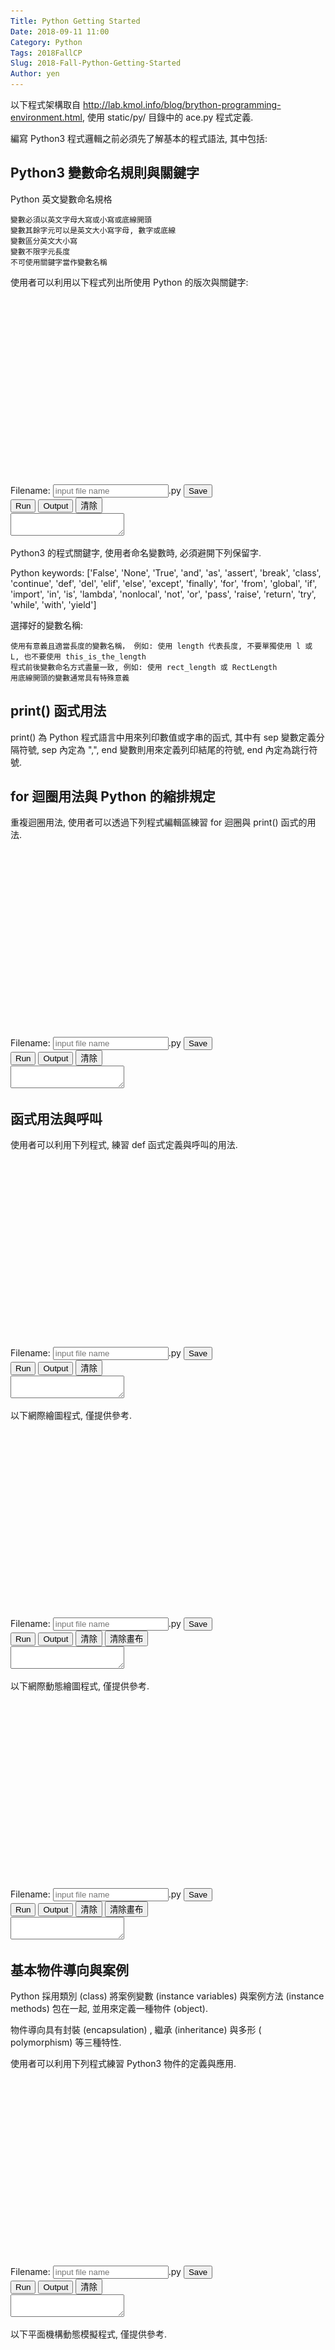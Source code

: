 ```yaml
---
Title: Python Getting Started
Date: 2018-09-11 11:00
Category: Python
Tags: 2018FallCP
Slug: 2018-Fall-Python-Getting-Started
Author: yen
---
```


以下程式架構取自 <http://lab.kmol.info/blog/brython-programming-environment.html>, 使用 static/py/ 目錄中的 ace.py 程式定義.

<!-- PELICAN_END_SUMMARY -->

<!-- 導入 FileSaver 與 filereader -->
<script type="text/javascript" src="./../static/ace/FileSaver.min.js"></script>
<script type="text/javascript" src="./../static/ace/filereader.js"></script>

<script type="text/javascript" src="./../static/brython.js"></script>
<script type="text/javascript" src="./../static/brython_stdlib.js"></script>

<!-- 導入平面機構模擬所需程式庫 -->

<!-- sylvester.js 為向量、矩陣與幾何程式庫 http://sylvester.jcoglan.com/ -->
<script src="./../static/sylvester/sylvester.js"></script>
<!-- PrairieDraw.js 為延伸 sylvester.js 的 html5 canvas 繪圖應用程式庫 https://github.com/martin70/PrairieDraw.js -->
<script src="./../static/sylvester/PrairieDraw.js"></script>
<style>
canvas {
    border: 1px solid black;
}
</style>

<script>
window.onload=function(){
brython({debug:1, pythonpath:['./../static']});
}
</script>

<!-- 以下執行 Brython 程式 -->

<script src="./../static/ace/ace.js" type="text/javascript" charset="utf-8"></script>
<script src="./../static/ace/ext-language_tools.js" type="text/javascript" charset="utf-8"></script>
<script src="./../static/ace/mode-python3.js" type="text/javascript" charset="utf-8"></script>
<script src="./../static/ace/snippets/python.js" type="text/javascript" charset="utf-8"></script>

<!-- 請注意, 這裡使用 Javascript 將 localStorage["py_src"] 中存在近端瀏覽器的程式碼, 由使用者決定存檔名稱-->

<script type="text/javascript">
function doSave(storage_id, filename){
    var blob = new Blob([localStorage[storage_id]], {type: "text/plain;charset=utf-8"});
    filename = document.getElementById(filename).value
    saveAs(blob, filename+".py");
}
</script>

編寫 Python3 程式邏輯之前必須先了解基本的程式語法, 其中包括:

Python3 變數命名規則與關鍵字
---

Python 英文變數命名規格

    變數必須以英文字母大寫或小寫或底線開頭
    變數其餘字元可以是英文大小寫字母, 數字或底線
    變數區分英文大小寫
    變數不限字元長度
    不可使用關鍵字當作變數名稱

使用者可以利用以下程式列出所使用 Python 的版次與關鍵字:

<!-- 印出版次與關鍵字程式 -->

<script type="text/python3">
from browser import document as doc
import ace

# Brython 3.3.4 內建的 container 名稱為  'container' 且 turtle 輸出為 svg 必須使用 div 訂定 id
Ace = ace.Editor(editor_id="kw_editor", console_id="kw_console", container_id="kw__container", storage_id="kw_py_src" )

Ace.editor.setValue('''# 導入 sys 模組
import sys
# 導入 keyword 模組
import keyword

# 利用 sys 模組中的 version_info 印出 Python 版次
print("Python version: ", sys.version_info)
# 利用 keyword 模組中的 kwlist 印出關鍵字
print("Python keywords: ", keyword.kwlist)
''')
Ace.editor.scrollToRow(0)
Ace.editor.gotoLine(0)

# 執行程式, 顯示輸出結果與清除輸出結果及對應按鈕綁定
doc['kw_run'].bind('click', Ace.run)
doc['kw_show_console'].bind('click', Ace.show_console)
doc['kw_clear_console'].bind('click', Ace.clear_console)
</script>

<!-- 用來顯示程式碼的 editor 區域 -->

<div id="kw_editor" style="width:600px;height:300px;"></div>

<!-- 以下的表單與按鈕與前面的 Javascript doSave 函式以及 FileSaver.min.js 互相配合 -->

<form>
    <label>Filename: <input type="text" id="kw_filename" placeholder="input file name"/>.py</label>
    <input type="submit" value="Save" onclick="doSave('kw_py_src', 'kw_filename');"/>
</form>
<button id="kw_run">Run</button>
<button id="kw_show_console">Output</button>
<button id="kw_clear_console">清除</button>
<div style="width:100%;height:100%;">
<textarea id="kw_console" autocomplete="off"></textarea>
</div>

Python3 的程式關鍵字, 使用者命名變數時, 必須避開下列保留字.

Python keywords:  ['False', 'None', 'True', 'and', 'as', 'assert', 'break', 'class', 'continue', 'def', 'del', 'elif', 'else', 'except', 'finally', 'for', 'from', 'global', 'if', 'import', 'in', 'is', 'lambda', 'nonlocal', 'not', 'or', 'pass', 'raise', 'return', 'try', 'while', 'with', 'yield']

選擇好的變數名稱:

    使用有意義且適當長度的變數名稱， 例如: 使用 length 代表長度, 不要單獨使用 l 或 L, 也不要使用 this_is_the_length
    程式前後變數命名方式盡量一致, 例如: 使用 rect_length 或 RectLength
    用底線開頭的變數通常具有特殊意義

print() 函式用法
---

print() 為 Python 程式語言中用來列印數值或字串的函式, 其中有 sep 變數定義分隔符號, sep 內定為 ",", end 變數則用來定義列印結尾的符號, end 內定為跳行符號.

for 迴圈用法與 Python 的縮排規定
---

重複迴圈用法, 使用者可以透過下列程式編輯區練習 for 迴圈與 print() 函式的用法.

<script type="text/python3">
from browser import document as doc
import ace

Ace = ace.Editor(editor_id="editor", console_id="console", container_id="first_container", storage_id="py_src" )

Ace.editor.setValue('''#ex1 簡單的 for 迴圈範例
for i in range(10):
    print(i)
''')
Ace.editor.scrollToRow(0)
Ace.editor.gotoLine(0)

# 執行程式, 顯示輸出結果與清除輸出結果及對應按鈕綁定
doc['run'].bind('click', Ace.run)
doc['show_console'].bind('click', Ace.show_console)
doc['clear_console'].bind('click', Ace.clear_console)
</script>

<!-- 用來顯示程式碼的 editor 區域 -->

<div id="editor" style="width:600px;height:300px;"></div>

<!-- 以下的表單與按鈕與前面的 Javascript doSave 函式以及 FileSaver.min.js 互相配合 -->

<form>
    <label>Filename: <input type="text" id="filename" placeholder="input file name"/>.py</label>
    <input type="submit" value="Save" onclick="doSave('py_src', 'filename');"/>
</form>
<button id="run">Run</button>
<button id="show_console">Output</button>
<button id="clear_console">清除</button>
<div style="width:100%;height:100%;">
<textarea id="console" autocomplete="off"></textarea>
</div>


函式用法與呼叫
---

使用者可以利用下列程式, 練習 def 函式定義與呼叫的用法.

<script type="text/python3">
from browser import document as doc
import ace

Ace = ace.Editor(editor_id="fun_editor", console_id="fun_console", container_id="fun_container", storage_id="fun_py_src" )

Ace.editor.setValue('''# 定義函式
def square_of_x(x):
    return x*x

# 呼叫函式
y = square_of_x(3)
# 列印 y 對應內容
print(y)
''')
Ace.editor.scrollToRow(0)
Ace.editor.gotoLine(0)

# 執行程式, 顯示輸出結果與清除輸出結果及對應按鈕綁定
doc['fun_run'].bind('click', Ace.run)
doc['fun_show_console'].bind('click', Ace.show_console)
doc['fun_clear_console'].bind('click', Ace.clear_console)
</script>

<!-- 用來顯示程式碼的 editor 區域 -->

<div id="fun_editor" style="width:600px;height:300px;"></div>

<!-- 以下的表單與按鈕與前面的 Javascript doSave 函式以及 FileSaver.min.js 互相配合 -->

<form>
    <label>Filename: <input type="text" id="fun_filename" placeholder="input file name"/>.py</label>
    <input type="submit" value="Save" onclick="doSave('fun_py_src', 'fun_filename');"/>
</form>
<button id="fun_run">Run</button>
<button id="fun_show_console">Output</button>
<button id="fun_clear_console">清除</button>
<div style="width:100%;height:100%;">
<textarea id="fun_console" autocomplete="off"></textarea>
</div>

<!-- Brython 的網際繪圖 -->

以下網際繪圖程式, 僅提供參考.

<script type="text/python3">
from browser import document as doc
import ace

Ace = ace.Editor(editor_id="by_editor", console_id="by_console", container_id="by_container", storage_id="by_py_src" )

Ace.editor.setValue('''# First of all, the import of some libraries
from browser import document as doc
from browser import html

# All the elements will be inserted in the div with the "container" id
container = doc['by_container']

# We create a new div element
newdiv = html.DIV(id = "new-div")
# Now we add some style
newdiv.style = {"padding": "5px", 
               "backgroundColor": "#ADD8E6"}

# Now, lets add a table with a column with numbers and a
# column with a word on each cell
text = "Brython is really cool"
textlist = text.split()
table = html.TABLE()
for i, word in enumerate(textlist):
    table <= html.TR(html.TD(i + 1) + 
                     html.TD(word))
# Now we add some style to the table
table.style = {"padding": "5px", 
               "backgroundColor": "#aaaaaa",
               "width": "100%"}
# Now we add the table to the new div previously created
newdiv <= table + html.BR()

# a form? why not?
form = html.FORM()
input1 = html.INPUT(type="text", name="firstname", value="First name")
input2 = html.INPUT(type="text", name="lastname", value="Last name")
input3 = html.BUTTON("Button with no action!")
form <= input1 + html.BR() + input2 + html.BR() + input3

newdiv <= form + html.BR()

# Finally, we will add something more 'HTML5istic', a canvas with
# a color gradient in the newdiv previously created and below the form
canvas = html.CANVAS(width = 300, height = 300)
#canvas.style = {"width": "100%"}
ctx = canvas.getContext('2d')
ctx.rect(0, 0, 300, 300)
grd = ctx.createRadialGradient(150, 150, 10, 150, 150, 150)
grd.addColorStop(0, '#8ED6FF')
grd.addColorStop(1, '#004CB3')
ctx.fillStyle = grd
ctx.fill()

newdiv <= canvas
# And finally we append the newdiv element
# to the parent, in this case the div with the "container" id
container <= newdiv
''')
Ace.editor.scrollToRow(0)
Ace.editor.gotoLine(0)

# 執行程式, 顯示輸出結果與清除輸出結果及對應按鈕綁定
doc['by_run'].bind('click', Ace.run)
doc['by_show_console'].bind('click', Ace.show_console)
doc['by_clear_console'].bind('click', Ace.clear_console)
doc['by_clear_container'].bind('click', Ace.clear_container)
</script>

<!-- 用來顯示程式碼的 editor 區域 -->

<div id="by_editor" style="width:600px;height:300px;"></div>

<!-- 以下的表單與按鈕與前面的 Javascript doSave 函式以及 FileSaver.min.js 互相配合 -->

<form>
    <label>Filename: <input type="text" id="by_filename" placeholder="input file name"/>.py</label>
    <input type="submit" value="Save" onclick="doSave('by_py_src', 'by_filename');"/>
</form>
<button id="by_run">Run</button>
<button id="by_show_console">Output</button>
<button id="by_clear_console">清除</button>
<button id="by_clear_container">清除畫布</button>
<div style="width:100%;height:100%;">
<textarea id="by_console" autocomplete="off"></textarea>
</div>
<div id="by_container"></div>

<!-- Brython 動畫 -->

以下網際動態繪圖程式, 僅提供參考.

<script type="text/python3">
from browser import document as doc
import ace

Ace = ace.Editor(editor_id="clock_editor", console_id="clock_console", container_id="clock_container", storage_id="clock_py_src" )

Ace.editor.setValue('''# First of all, the import of some libraries
import time
import math
import datetime
from browser import document as doc
import browser.timer
from browser import html

sin,cos = math.sin,math.cos
width,height = 250,250 # canvas dimensions
ray = 100 # clock ray

# All the elements will be inserted in the div with the "container" id
container = doc['clock_container']

# We create a new div element
newdiv = html.DIV(id = "new-div")
# Now we add some style
newdiv.style = {"padding": "5px", 
               "backgroundColor": "#ADD8E6"}

canvas = html.CANVAS(width = width, height = height)
#canvas.style = {"width": "100%"}
ctx = canvas.getContext('2d')

def needle(angle,r1,r2,color="#000000"):
    # draw a needle at specified angle in specified color
    # r1 and r2 are percentages of clock ray
    x1 = width/2-ray*cos(angle)*r1
    y1 = height/2-ray*sin(angle)*r1
    x2 = width/2+ray*cos(angle)*r2
    y2 = height/2+ray*sin(angle)*r2
    ctx.beginPath()
    ctx.strokeStyle = color
    ctx.moveTo(x1,y1)
    ctx.lineTo(x2,y2)
    ctx.stroke()

def set_clock():
    # erase clock
    ctx.beginPath()
    ctx.fillStyle = "#FFF"
    ctx.arc(width/2,height/2,ray*0.89,0,2*math.pi)
    ctx.fill()
    
    # redraw hours
    show_hours()

    # print day
    now = datetime.datetime.now()
    day = now.day
    ctx.font = "bold 14px Arial"
    ctx.textAlign = "center"
    ctx.textBaseline = "middle"
    ctx.fillStyle="#FFF"
    ctx.fillText(day,width*0.7,height*0.5)

    # draw needles for hour, minute, seconds    
    ctx.lineWidth = 3
    hour = now.hour%12 + now.minute/60
    angle = hour*2*math.pi/12 - math.pi/2
    needle(angle,0.05,0.5)
    minute = now.minute
    angle = minute*2*math.pi/60 - math.pi/2
    needle(angle,0.05,0.85)
    ctx.lineWidth = 1
    second = now.second+now.microsecond/1000000
    angle = second*2*math.pi/60 - math.pi/2
    needle(angle,0.05,0.85,"#FF0000") # in red
    
browser.timer.set_interval(set_clock,100)

ctx.beginPath()
ctx.lineWidth = 10
ctx.arc(width/2,height/2,ray,0,2*math.pi)
ctx.stroke()

for i in range(60):
    ctx.lineWidth = 1
    if i%5 == 0:
        ctx.lineWidth = 3
    angle = i*2*math.pi/60 - math.pi/3
    x1 = width/2+ray*cos(angle)
    y1 = height/2+ray*sin(angle)
    x2 = width/2+ray*cos(angle)*0.9
    y2 = height/2+ray*sin(angle)*0.9
    ctx.beginPath()
    ctx.moveTo(x1,y1)
    ctx.lineTo(x2,y2)
    ctx.stroke()

def show_hours():
    ctx.beginPath()
    ctx.arc(width/2,height/2,ray*0.05,0,2*math.pi)
    ctx.fillStyle = "#000"
    ctx.fill()
    for i in range(1,13):
        angle = i*math.pi/6-math.pi/2
        x3 = width/2+ray*cos(angle)*0.75
        y3 = height/2+ray*sin(angle)*0.75
        ctx.font = "20px Arial"
        ctx.textAlign = "center"
        ctx.textBaseline = "middle"
        ctx.fillText(i,x3,y3)
    # cell for day
    ctx.fillStyle = "#000"
    ctx.fillRect(width*0.65,height*0.47,width*0.1,height*0.06)

show_hours()
set_clock()

newdiv <= canvas
# And finally we append the newdiv element
# to the parent, in this case the div with the "container" id
container <= newdiv
''')
Ace.editor.scrollToRow(0)
Ace.editor.gotoLine(0)

# 執行程式, 顯示輸出結果與清除輸出結果及對應按鈕綁定
doc['clock_run'].bind('click', Ace.run)
doc['clock_show_console'].bind('click', Ace.show_console)
doc['clock_clear_console'].bind('click', Ace.clear_console)
doc['clock_clear_container'].bind('click', Ace.clear_container)
</script>

<!-- 用來顯示程式碼的 editor 區域 -->

<div id="clock_editor" style="width:600px;height:300px;"></div>

<!-- 以下的表單與按鈕與前面的 Javascript doSave 函式以及 FileSaver.min.js 互相配合 -->

<form>
    <label>Filename: <input type="text" id="clock_filename" placeholder="input file name"/>.py</label>
    <input type="submit" value="Save" onclick="doSave('clock_py_src', 'clock_filename');"/>
</form>
<button id="clock_run">Run</button>
<button id="clock_show_console">Output</button>
<button id="clock_clear_console">清除</button>
<button id="clock_clear_container">清除畫布</button>
<div style="width:100%;height:100%;">
<textarea id="clock_console" autocomplete="off"></textarea>
</div>
<div id="clock_container"></div>

基本物件導向與案例
---

Python 採用類別 (class) 將案例變數 (instance variables) 與案例方法 (instance methods) 包在一起, 並用來定義一種物件 (object).

物件導向具有封裝 (encapsulation) , 繼承 (inheritance) 與多形 ( polymorphism) 等三種特性.

<!-- oop 範例 -->

使用者可以利用下列程式練習 Python3 物件的定義與應用.

<script type="text/python3">
from browser import document as doc
import ace

Ace = ace.Editor(editor_id="oop1_editor", console_id="oop1_console", container_id="oop1_container", storage_id="oop1_py_src" )

Ace.editor.setValue('''# Robot class 定義
class Robot(object):
    def __init__(self, name, by):
        self._name = name
        self._build_year = by

    @property
    def name(self):
        return self._name

    @name.setter
    def name(self, newname):
        self._name = name

    @property
    def build_year(self):
        return self._build_year

    @build_year.setter
    def build_year(self, newby):
        self._build_year = newby

x = Robot("bob", 1993)
x.build_year = 1993
print(x.name)
print(x.build_year)
''')
Ace.editor.scrollToRow(0)
Ace.editor.gotoLine(0)

# 執行程式, 顯示輸出結果與清除輸出結果及對應按鈕綁定
doc['oop1_run'].bind('click', Ace.run)
doc['oop1_show_console'].bind('click', Ace.show_console)
doc['oop1_clear_console'].bind('click', Ace.clear_console)
</script>

<!-- 用來顯示程式碼的 editor 區域 -->

<div id="oop1_editor" style="width:600px;height:300px;"></div>

<!-- 以下的表單與按鈕與前面的 Javascript doSave 函式以及 FileSaver.min.js 互相配合 -->

<form>
    <label>Filename: <input type="text" id="oop1_filename" placeholder="input file name"/>.py</label>
    <input type="submit" value="Save" onclick="doSave('oop1_py_src', 'oop1_filename');"/>
</form>
<button id="oop1_run">Run</button>
<button id="oop1_show_console">Output</button>
<button id="oop1_clear_console">清除</button>
<div style="width:100%;height:100%;">
<textarea id="oop1_console" autocomplete="off"></textarea>
</div>

<!-- 必須處理重複執行後機構模擬產生錯誤的問題 -->

以下平面機構動態模擬程式, 僅提供參考.

<script type="text/python3">
from browser import document as doc
import ace

Ace = ace.Editor(editor_id="link_editor", console_id="link_console", container_id="fourbar", storage_id="link_py_src" )

Ace.editor.setValue('''# 導入所需模組
from browser import document as doc
from browser import window
from browser import timer
from browser import html
import math
 
# 利用 window 擷取 PrairieDraw 程式庫變數物件, 然後以 new 方法轉為 Brython 變數
pdraw = window.PrairieDraw.new
# 利用 window 擷取 PrairieDrawAnim 程式庫變數物件, 然後以 new 方法轉為 Brython 變數
PrairieDrawAnim = window.PrairieDrawAnim.new
 
# 利用 window 擷取 sylvester 程式庫變數物件 Vector, 並將其 create 方法直接轉為 Brython 變數
# 在 sylvester 中的 $V 簡化變數無法直接在 Brython 程式中引用
vector = window.Vector.create
 
# 在 "fourbar" 畫布中建立 panim 動態模擬案例
panim = PrairieDrawAnim("fourbar")
 
# 平面連桿繪圖以 t = 0 起始
t = 0
# 控制轉動方向變數
direction = True
 
# 繪製不同 t 時間下的平面連桿
def draw():
    global t, direction, fast
    # 設定模擬繪圖範圍
    panim.setUnits(6, 6)
    # 設定箭頭線寬
    panim.setProp("arrowLineWidthPx",2)
 
    # 起始變數設定
    omega = 1
    length_bar1 = 1
    length_bar2 = 26/18
    length_bar3 = 2
    length_base = 40/18
    time = 0
 
    # 畫出地面直線
    G = vector([0, -0.5])
    panim.ground(G, vector([0, 1]), 10)
 
    # 連桿長度與角度計算
    A = t*omega # "theta"
    AD = length_bar1 #length of left bar
    AB = length_base #distance between two stationary pivots
    BC = length_bar3 #length of right bar
    CD = length_bar2 #length of middle bar
    BD = math.sqrt(AD*AD + AB*AB - 2*AD*AB*math.cos(A))
    C = math.acos((BC*BC + CD*CD - BD*BD)/(2*BC*CD))
    ABD = math.asin(CD * math.sin(C) / BD)
    DBC = math.asin(AD * math.sin(A) / BD)
    B = ABD + DBC
    D = math.pi - B - C
 
    # draw pivot
    pivot_left = vector([AB/-2, 0])
    pivot_right = vector([AB/2, 0])
    panim.pivot(vector([pivot_left.e(1), -0.5]), pivot_left, 0.5)
    panim.pivot(vector([pivot_right.e(1), -0.5]), pivot_right, 0.5)
 
    # 儲存轉換矩陣
    panim.save()
    #FIRST BAR
    panim.translate(pivot_left)
    panim.rotate(A)
    panim.rod(vector([0,0]), vector([AD,0]), 0.25)
    panim.point(vector([0,0]))
 
    #SECOND BAR
    panim.translate(vector([AD,0]))
    panim.rotate(A*-1)  #"undo" the original A rotation
    panim.rotate(D)     #rotate by D only
    panim.rod(vector([0,0]), vector([CD,0]), 0.25)
    panim.point(vector([0,0]))
 
    #THIRD BAR
    panim.translate(vector([CD,0]))
    panim.rotate(math.pi+C)
    panim.rod(vector([0,0]), vector([BC,0]), 0.25)
    panim.point(vector([0,0]))
    # 回復原先的轉換矩陣
    panim.restore()
 
    panim.point(vector([pivot_right.e(1), 0]))
    # 時間增量
    if direction == True:
        t += 0.08
    else:
        t += -0.08
 
# 先畫出 t = 0 的連桿機構
draw()
 
# 將 anim 設為 None
anim = None
 
def launchAnimation(ev):
    global anim
    # 初始啟動, anim 為 None
    if anim is None:
        # 每 0.08 秒執行一次 draw 函式繪圖
        anim = timer.set_interval(draw, 80)
        # 初始啟動後, 按鈕文字轉為"暫停"
        doc['power'].text = '暫停'
    elif anim == 'hold':
        # 當 anim 為 'hold' 表示曾經暫停後的啟動, 因此持續以 set_interval() 持續旋轉, 且將 power 文字轉為"暫停"
        anim = timer.set_interval(draw, 80)
        doc['power'].text = '暫停'
    else:
        # 初始啟動後, 使用者再按 power, 此時 anim 非 None 也不是 'hold', 因此會執行 clear_interval() 暫停
        # 且將 anim 變數設為 'hold', 且 power 文字轉為"繼續"
        timer.clear_interval(anim)
        anim = 'hold'
        doc['power'].text = '繼續'
 
def reverse(ev):
    global anim, direction
    # 當 anim 為 hold 時, 按鈕無效
    if anim != "hold":
        if direction == True:
            direction = False
        else:
            direction = True

doc["power"].bind("click", launchAnimation)
doc["reverse"].bind("click", reverse)
''')
Ace.editor.scrollToRow(0)
Ace.editor.gotoLine(0)

# 執行程式, 顯示輸出結果與清除輸出結果及對應按鈕綁定
doc['link_run'].bind('click', Ace.run)
doc['link_show_console'].bind('click', Ace.show_console)
doc['link_clear_console'].bind('click', Ace.clear_console)
</script>

<!-- 用來顯示程式碼的 editor 區域 -->

<div id="link_editor" style="width:600px;height:300px;"></div>

<!-- 以下的表單與按鈕與前面的 Javascript doSave 函式以及 FileSaver.min.js 互相配合 -->

<form>
    <label>Filename: <input type="text" id="link_filename" placeholder="input file name"/>.py</label>
    <input type="submit" value="Save" onclick="doSave('link_py_src', 'link_filename');"/>
</form>
<button id="link_run">Run</button>
<button id="link_show_console">Output</button>
<button id="link_clear_console">清除</button>
<button id="power">啟動</button>
<button id="reverse">反向</button>
<div style="width:100%;height:100%;">
<textarea id="link_console" autocomplete="off"></textarea>
</div>
<canvas id="fourbar" width="250" height="250"></canvas>

平面機構運動模擬
---

以下為 Jansen's 八連桿機構的基本 Kinematic 運算, 先採用 Sympy 以符號式推導出機構端點的運動軌跡方程式後, 利用 Python 執行數值分析運算, 列出機構端點的座標.

<script type="text/python3">
from browser import document as doc
# 表示要導入 data/py/ace.py
import ace

Ace = ace.Editor(editor_id="jansen_editor", console_id="jansen_console", container_id="jansen_container", storage_id="jansen_py_src" )

Ace.editor.setValue('''#jansen 多連桿機構驗算
from math import pi, cos, sin, sqrt, acos

radian = 180/pi
degree = pi/180

#PLAP
def plap(ax, ay, ac, bac, bx, by, ccw):
    if ccw == 1:
        cx= ac*cos(bac - acos((ax**2 - 2*ax*bx + ay**2 - 2*ay*by + bx**2 + by**2 + abs(ax - bx)**2 - abs(ay - by)**2)/(2*sqrt(ax**2 - 2*ax*bx + ay**2 - 2*ay*by + bx**2 + by**2)*abs(ax - bx)))) + ax 
        cy= ac*sin(bac - acos((ax**2 - 2*ax*bx + ay**2 - 2*ay*by + bx**2 + by**2 + abs(ax - bx)**2 - abs(ay - by)**2)/(2*sqrt(ax**2 - 2*ax*bx + ay**2 - 2*ay*by + bx**2 + by**2)*abs(ax - bx)))) + ay
    else:
        cx= ac*cos(bac + acos((ax**2 - 2*ax*bx + ay**2 - 2*ay*by + bx**2 + by**2 + abs(ax - bx)**2 - abs(ay - by)**2)/(2*sqrt(ax**2 - 2*ax*bx + ay**2 - 2*ay*by + bx**2 + by**2)*abs(ax - bx)))) + ax 
        cy= ac*sin(bac + acos((ax**2 - 2*ax*bx + ay**2 - 2*ay*by + bx**2 + by**2 + abs(ax - bx)**2 - abs(ay - by)**2)/(2*sqrt(ax**2 - 2*ax*bx + ay**2 - 2*ay*by + bx**2 + by**2)*abs(ax - bx)))) + ay
    return cx, cy

#PLLP
def pllp(ax, ay, ac, cb, bx, by, cw):
    if cw == 1:
        cx =  -((ay - by)*(-ac**2*ay + ac**2*by + ax**2*ay + ax**2*by - 2*ax*ay*bx - 2*ax*bx*by + ay**3 - ay**2*by + ay*bx**2 - ay*by**2 + ay*cb**2 + bx**2*by + by**3 - by*cb**2 - sqrt((-ac**2 + 2*ac*cb + ax**2 - 2*ax*bx + ay**2 - 2*ay*by + bx**2 + by**2 - cb**2)*(ac**2 + 2*ac*cb - ax**2 + 2*ax*bx - ay**2 + 2*ay*by - bx**2 - by**2 + cb**2))*(ax - bx)) + (ac**2 - ax**2 - ay**2 + bx**2 + by**2 - cb**2)*(ax**2 - 2*ax*bx + ay**2 - 2*ay*by + bx**2 + by**2))/(2*(ax - bx)*(ax**2 - 2*ax*bx + ay**2 - 2*ay*by + bx**2 + by**2))
        cy =  (-ac**2*ay + ac**2*by + ax**2*ay + ax**2*by - 2*ax*ay*bx - 2*ax*bx*by + ay**3 - ay**2*by + ay*bx**2 - ay*by**2 + ay*cb**2 + bx**2*by + by**3 - by*cb**2 + sqrt((-ac**2 + 2*ac*cb + ax**2 - 2*ax*bx + ay**2 - 2*ay*by + bx**2 + by**2 - cb**2)*(ac**2 + 2*ac*cb - ax**2 + 2*ax*bx - ay**2 + 2*ay*by - bx**2 - by**2 + cb**2))*(-ax + bx))/(2*(ax**2 - 2*ax*bx + ay**2 - 2*ay*by + bx**2 + by**2))
    else:
        cx =  -((ay - by)*(-ac**2*ay + ac**2*by + ax**2*ay + ax**2*by - 2*ax*ay*bx - 2*ax*bx*by + ay**3 - ay**2*by + ay*bx**2 - ay*by**2 + ay*cb**2 + bx**2*by + by**3 - by*cb**2 + sqrt((-ac**2 + 2*ac*cb + ax**2 - 2*ax*bx + ay**2 - 2*ay*by + bx**2 + by**2 - cb**2)*(ac**2 + 2*ac*cb - ax**2 + 2*ax*bx - ay**2 + 2*ay*by - bx**2 - by**2 + cb**2))*(ax - bx)) + (ac**2 - ax**2 - ay**2 + bx**2 + by**2 - cb**2)*(ax**2 - 2*ax*bx + ay**2 - 2*ay*by + bx**2 + by**2))/(2*(ax - bx)*(ax**2 - 2*ax*bx + ay**2 - 2*ay*by + bx**2 + by**2))
        cy =  (-ac**2*ay + ac**2*by + ax**2*ay + ax**2*by - 2*ax*ay*bx - 2*ax*bx*by + ay**3 - ay**2*by + ay*bx**2 - ay*by**2 + ay*cb**2 + bx**2*by + by**3 - by*cb**2 + sqrt((-ac**2 + 2*ac*cb + ax**2 - 2*ax*bx + ay**2 - 2*ay*by + bx**2 + by**2 - cb**2)*(ac**2 + 2*ac*cb - ax**2 + 2*ax*bx - ay**2 + 2*ay*by - bx**2 - by**2 + cb**2))*(ax - bx))/(2*(ax**2 - 2*ax*bx + ay**2 - 2*ay*by + bx**2 + by**2))
    return cx, cy

ax = -38
ay = 0
# b 為原點
bx = 0
by = 0
cx = 0
cy = 7.8
# m 為配合 PLAP 新增固定點
mx = 30
my = 7.8
# dcm ccw 方向角度
dcm = 30*degree
cd = 15
# 三角形 dcm 為 ccw plap d=(a, cd, dcm, m)
dx, dy = plap(cx, cy, cd, dcm, mx, my, ccw=1)
print("dx=", dx, "dy=", dy)
# 三角形 aed 為 cw pllp e=(a, ae, ed, d)
ae = 41.5
ed = 50
ex, ey = pllp(ax, ay, ae, ed, dx, dy, cw=1)
print("ex=", ex, "ey=", ey)
# 三角形 afe 為 cw pllp f=(a, af, fe, e)
af = 40.1
fe = 55.8
fx, fy = pllp(ax, ay, af, fe, ex, ey, cw=1)
print("fx=", fx, "fy=", fy)
# 三角形 dha 為 cw pllp h=(d, dh, ha, a)
dh = 61.9
ha = 39.3
hx, hy = pllp(dx, dy, dh, ha, ax, ay, cw=1)
print("hx=", hx, "hy=", hy)
# 三角形 hgf 為 cw pllp g=(h, hg, gf, f)
hg = 36.7
gf = 39.4
gx, gy = pllp(hx, hy, hg, gf, fx, fy, cw=1)
print("gx=", gx, "gy=", gy)
# 三角形 hkg 為 cw pllp k=(h, hk, kg, g)
hk = 49
kg = 65.7
kx, ky = pllp(hx, hy, hk, kg, gx, gy, cw=1)
print("kx=", kx, "ky=", ky)
''')
Ace.editor.scrollToRow(0)
Ace.editor.gotoLine(0)

# 執行程式, 顯示輸出結果與清除輸出結果及對應按鈕綁定
doc['jansen_run'].bind('click', Ace.run)
doc['jansen_show_console'].bind('click', Ace.show_console)
doc['jansen_clear_console'].bind('click', Ace.clear_console)
</script>

<!-- 用來顯示程式碼的 editor 區域 -->

<div id="jansen_editor" style="width:600px;height:300px;"></div>

<!-- 以下的表單與按鈕與前面的 Javascript doSave 函式以及 FileSaver.min.js 互相配合 -->

<form>
    <label>Filename: <input type="text" id="jansen_filename" placeholder="input file name"/>.py</label>
    <input type="submit" value="Save" onclick="doSave('jansen_py_src', 'jansen_filename');"/>
</form>
<button id="jansen_run">Run</button>
<button id="jansen_show_console">Output</button>
<button id="jansen_clear_console">清除</button>
<div style="width:100%;height:100%;">
<textarea id="jansen_console" autocomplete="off"></textarea>
</div>

以下為與上述 Jansen's 八連桿機構對應的座標驗證圖, 機構端點座標 kx= -30.81 ky= -84.02:

<img src="./../images/jansen_sympy.png" width="800" height="600"></img>

平面機構數目合成
---

itertools module implements a number of iterator building blocks.

itertools.product(*iterables, repeat=1) - Cartesian product of input iterables.

根據 <a href="http://www.iftomm2015.tw/IFToMM2015CD/PDF/OS2-048.pdf">http://www.iftomm2015.tw/IFToMM2015CD/PDF/OS2-048.pdf</a> (or <a href="./../data/pdf/An_Algorithm_for_the_Automatic_Sketching_of_Generalized_Kinematic_Chains.pdf">local download</a>)

<script type="text/python3">
from browser import document as doc
# 表示要導入 data/py/ace.py
import ace

Ace = ace.Editor(editor_id="numsyn_editor", console_id="numsyn_console", container_id="numsyn_container", storage_id="numsyn_py_src" )

Ace.editor.setValue('''#數目合成
from itertools import product

# NL links and NJ joints as inputs
class NumberSynthesis:
    def __init__(self, NL, NJ):
        self.NL = NL
        self.NJ = NJ
 
    @property
    def Mmax(self):
        if self.NL <= self.NJ and self.NJ <= (2*self.NL-3):
            return self.NJ - self.NL + 2
        elif (2*self.NL-3) <= self.NJ and self.NJ <= (self.NL*(self.NL-1)/2):
            return self.NL - 1
        else:
            raise ValueError("incorrect number.")
 
    @property
    def NLm(self):
        result = []
        correction = lambda l: sum((i+2)*l[i] for i in range(len(l))) == 2*self.NJ
        for symbols in product(range(self.NL+1), repeat=self.Mmax-2):
            NLMmax = self.NL - sum(symbols)
            answer = symbols+(NLMmax,)
            if correction(answer) and NLMmax>=0:
                result.append(answer)
        return tuple(result)
 
a = NumberSynthesis(9, 11)
print("the maximum number of joints incident to a link: ", a.Mmax)
print("link assortments of the generalized kinematic chains: ", a.NLm)
''')
Ace.editor.scrollToRow(0)
Ace.editor.gotoLine(0)

# 執行程式, 顯示輸出結果與清除輸出結果及對應按鈕綁定
doc['numsyn_run'].bind('click', Ace.run)
doc['numsyn_show_console'].bind('click', Ace.show_console)
doc['numsyn_clear_console'].bind('click', Ace.clear_console)
</script>

<!-- 用來顯示程式碼的 editor 區域 -->

<div id="numsyn_editor" style="width:600px;height:300px;"></div>

<!-- 以下的表單與按鈕與前面的 Javascript doSave 函式以及 FileSaver.min.js 互相配合 -->

<form>
    <label>Filename: <input type="text" id="numsyn_filename" placeholder="input file name"/>.py</label>
    <input type="submit" value="Save" onclick="doSave('numsyn_py_src', 'numsyn_filename');"/>
</form>
<button id="numsyn_run">Run</button>
<button id="numsyn_show_console">Output</button>
<button id="numsyn_clear_console">清除</button>
<div style="width:100%;height:100%;">
<textarea id="numsyn_console" autocomplete="off"></textarea>
</div>

目前所在頁面, 分別利用 <a href="http://brython.info/">Brython</a> 與 <a href="https://ace.c9.io/">Ace</a> 編輯器, 可直接在網誌中執行 Python3 程式, 基本架構為將 <a href="http://brython.info/">Brython</a> 的標準輸出轉到特定 div 標註, 而 <a href="https://ace.c9.io/">Ace</a> 編輯器則設為與其內的程式碼相同長度, 但至多只會在頁面中顯示 20 行, 且編輯器內的程式碼使用 12 號字元.

ace.py 原始碼, 位於 static 目錄中, 將原先只能單一呼叫的函式改為物件, 可以在同一頁面中產生案例時, 透過各標註的 id 字串區分各段程式碼, 是本課程 Python3 物件導向程式的實際應用範例, 謹提供參考.

